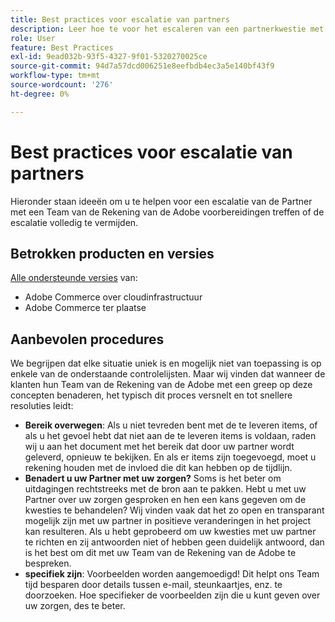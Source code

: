 ```yaml
---
title: Best practices voor escalatie van partners
description: Leer hoe te voor het escaleren van een partnerkwestie met een Team van de Rekening van de Adobe van de Adobe of hoe te om een escalatie te vermijden.
role: User
feature: Best Practices
exl-id: 9ead032b-93f5-4327-9f01-5320270025ce
source-git-commit: 94d7a57dcd006251e8eefbdb4ec3a5e140bf43f9
workflow-type: tm+mt
source-wordcount: '276'
ht-degree: 0%

---
```


# Best practices voor escalatie van partners

Hieronder staan ideeën om u te helpen voor een escalatie van de Partner met een Team van de Rekening van de Adobe voorbereidingen treffen of de escalatie volledig te vermijden.

## Betrokken producten en versies

[Alle ondersteunde versies](../../../release/versions.md) van:

* Adobe Commerce over cloudinfrastructuur
* Adobe Commerce ter plaatse

## Aanbevolen procedures

We begrijpen dat elke situatie uniek is en mogelijk niet van toepassing is op enkele van de onderstaande controlelijsten. Maar wij vinden dat wanneer de klanten hun Team van de Rekening van de Adobe met een greep op deze concepten benaderen, het typisch dit proces versnelt en tot snellere resoluties leidt:

* **Bereik overwegen**: Als u niet tevreden bent met de te leveren items, of als u het gevoel hebt dat niet aan de te leveren items is voldaan, raden wij u aan het document met het bereik dat door uw partner wordt geleverd, opnieuw te bekijken. En als er items zijn toegevoegd, moet u rekening houden met de invloed die dit kan hebben op de tijdlijn.
* **Benadert u uw Partner met uw zorgen?** Soms is het beter om uitdagingen rechtstreeks met de bron aan te pakken. Hebt u met uw Partner over uw zorgen gesproken en hen een kans gegeven om de kwesties te behandelen? Wij vinden vaak dat het zo open en transparant mogelijk zijn met uw partner in positieve veranderingen in het project kan resulteren. Als u hebt geprobeerd om uw kwesties met uw partner te richten en zij antwoorden niet of hebben geen duidelijk antwoord, dan is het best om dit met uw Team van de Rekening van de Adobe te bespreken.
* **specifiek zijn**: Voorbeelden worden aangemoedigd! Dit helpt ons Team tijd besparen door details tussen e-mail, steunkaartjes, enz. te doorzoeken. Hoe specifieker de voorbeelden zijn die u kunt geven over uw zorgen, des te beter.
